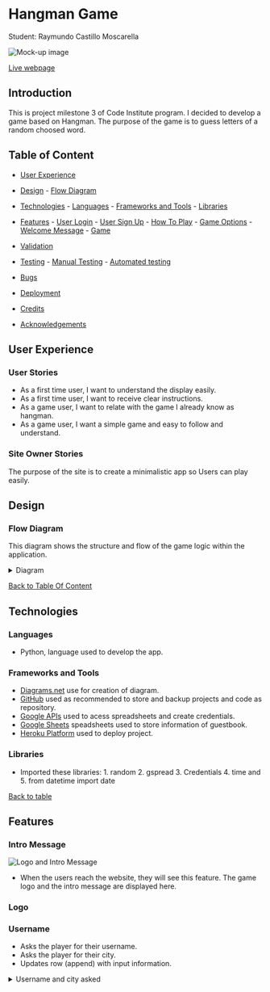# Hangman Game

Student: Raymundo Castillo Moscarella

![Mock-up image](/doc/xxxx.png)

 [Live webpage](https://.herokuapp.com)

## Introduction

This is project milestone 3 of Code Institute program. I decided to develop a game based on Hangman. The purpose of the game is to guess letters of a random choosed word.

## Table of Content
* [User Experience](#user-experience)

* [Design](#design)
        -  [Flow Diagram](#flow-diagram)
* [Technologies](#technologies)
        - [Languages](#languages)
        - [Frameworks and Tools](#frameworks-and-tools)
        - [Libraries](#libraries)
* [Features](#features)
        - [User Login](#user-login)
        - [User Sign Up](#user-sign-up)
        - [How To Play](#how-to-play)
        - [Game Options](#game-options)
        - [Welcome Message](#welcome-message)
        - [Game](#game)
* [Validation](#validation)
* [Testing](#testing)
        - [Manual Testing](#manual-testing)
        - [Automated testing](#automated-testing)
* [Bugs](#bugs)
* [Deployment](#deployment)
* [Credits](#credits)
* [Acknowledgements](#acknowledgements)


## User Experience
 
### User Stories
 
* As a first time user, I want to understand the display easily.
* As a first time user, I want to receive clear instructions.
* As a game user, I want to relate with the game I already know as hangman.
* As a game user, I want a simple game and easy to follow and understand.
 
### Site Owner Stories
 
The purpose of the site is to create a minimalistic app so Users can play easily.
 
## Design
 
### Flow Diagram
This diagram shows the structure and flow of the game logic within the application.
 
<details><summary>Diagram</summary>
<img src="documentation/diagram.png">
</details>
 
[Back to Table Of Content](#table-of-content)

## Technologies

### Languages
- Python, language used to develop the app.
 
### Frameworks and Tools
- [Diagrams.net](https://app.diagrams.net/) use for creation of diagram.
- [GitHub](https://github.com/) used as recommended to store and backup projects and code as repository.
- [Google APIs](https://cloud.google.com/cloud-console/) used to acess spreadsheets and create credentials.
- [Google Sheets](https://www.google.co.uk/sheets/about/) speadsheets used to store information of guestbook.
- [Heroku Platform](https://dashboard.heroku.com/) used to deploy project.
 
 ### Libraries

 - Imported these libraries: 1. random 2. gspread 3. Credentials 4. time and 5. from datetime import date

 [Back to table](#table-of-content)

## Features
 
### Intro Message
 
![Logo and Intro Message](./assets/images/readme/hangman-feature-1.jpg)
 
* When the users reach the website, they will see this feature. The game logo and the intro message are displayed here.<br>

### Logo 
 
### Username
- Asks the player for their username.
- Asks the player for their city.
- Updates row (append) with input information.
 
<details>
<summary>Username and city asked</summary>
 

### Guestbook
![Leaderboard](guestbook.png)
* The Leaderboard shows the 15 players with the best scores.
 
<details>
<summary>Player Database Screenshot</summary>
 
![Player Database](documentation/guestbook.png)
</details>
 

 
### Game
- Displays the title created for the game.
- Displays the numbers of lives remaining for the player.
- Displays the Letters that have already been used within this game.
- Displays the status of the gallows and the man getting hung.
- Displays the status of the word being guessed.
- Displays a warning when an invalid character is entered.
- Tells the player when the enter a letter that is not in the word.
- Provides feedback when the game has been won.
- Gives the option to play again and prints the users total when the next game starts.
- User stories covered: 1, 5, 6, 7, 8, 12, 13
 
 

 
### Hangman Stage 1
![Game Feature](./assets/images/readme/hangman-feature-5.jpg)<br><br>
 
This feature displays where the main scene happens. Here the user can play and see the following information about the game:
* Numbers of letters chosen by the computer
* Hangman stages
* Letters guessed right
* Letters guessed wrong
* Current score
* Current number of attempts
* Input to guess a letter or a full word
* Input letters to either guess a letter only or the full word
 
<details>
<summary>Game Screenshot</summary>
 
![Game](documentation/hangmanstages.png)
</details>
<details>
 
[Back](#table-of-content)

## Testing

### Manual Testing
After testing user stories, I went ahead to run the program several times and asked close people to play it as well.

### Validator
 
The [PEP8](http://pep8online.com/) Validator Service was used to validate every Python file in the project to ensure there were no syntax errors in the project.
 
![PEP8](/hangman-pep8-results.png)
* No errors or warnings were found during the testing of the code in PEP8

## Bugs
 
debug
printint 2 times hanman image
deleted it from line 101 of code, it was repeated
 
issues with position of variable word
trying several times
 
[Back](#table-of-content)




